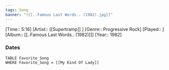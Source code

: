 ```yaml
---
tags: Song  
banner: "![[..Famous Last Words.. (1982).jpg]]"
---
```

[Time:: 5:16]
[Artist:: [[Supertramp]] ]
[Genre:: Progressive Rock]
[Played:: ]
[Album:: [[..Famous Last Words.. (1982)]]]
[Year:: 1982]
### Dates
````dataview
TABLE Favorite_Song
WHERE Favorite_Song = [[My Kind Of Lady]]
````